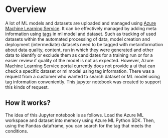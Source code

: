 # Overview

A lot of ML models and datasets are uploaded and managed using [Azure Machine Learning Service](https://azure.microsoft.com/en-us/services/machine-learning/). It can be effectively managed by adding meta information using [tags](https://docs.microsoft.com/en-us/python/api/azureml-core/azureml.data.abstract_dataset.abstractdataset?view=azure-ml-py#add-tags-tags-none-) in ml model and dataset.
Such as tracking of used datasets within the automated processing of data, model creation and deployment (intermediate) datasets need to be tagged with metainformation about data quality, content, run in which they were generated and other data to identify or exclude them as candidates for a training run or for a easier review if quality of the model is not as expected.
However, Azure Machine Learning Service portal currently does not provide a ui that can check a specific dataset or ml model using tag information. There was a request from a customer who wanted to search dataset or ML model using tag information conveniently. This jupyter notebook was created to support this kinds of request.

## How it works?

The idea of this Jupyter notebook is as follows. Load the Azure ML workspace and dataset into memory using Azure ML Python SDK. Then, using the Pandas dataframe, you can search for the tag that meets the conditions.


